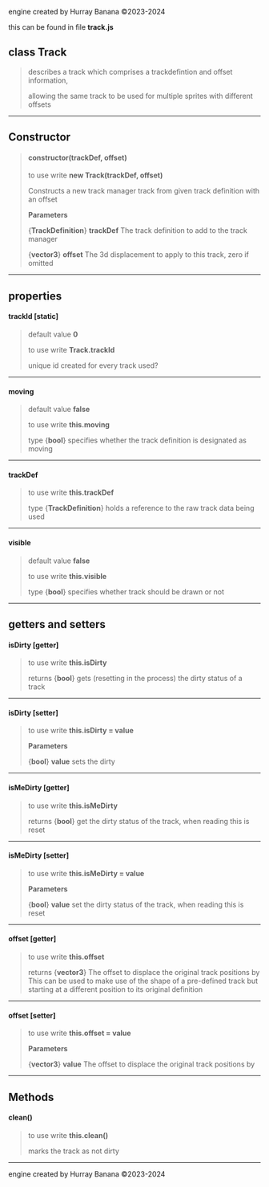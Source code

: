 engine created by Hurray Banana &copy;2023-2024

this can be found in file **track.js**
## class Track
> describes a track which comprises a trackdefintion and offset information,
> 
> allowing the same track to be used for multiple sprites with different offsets
> 
> 

---

## Constructor
> #### constructor(trackDef, offset)
> to use write **new Track(trackDef, offset)**
> 
> Constructs a new track manager track from given track definition with an offset
> 
> 
> **Parameters**
> 
> {**TrackDefinition**} **trackDef** The track definition to add to the track manager
> 
> {**vector3**} **offset** The 3d displacement to apply to this track, zero if omitted
> 
> 

---

## properties
####  trackId [static]
> default value **0**
> 
> to use write **Track.trackId**
> 
> unique id created for every track used?
> 
> 

---

#### moving
> default value **false**
> 
> to use write **this.moving**
> 
> 
> type {**bool**} specifies whether the track definition is designated as moving
> 
> 

---

#### trackDef
> to use write **this.trackDef**
> 
> 
> type {**TrackDefinition**} holds a reference to the raw track data being used
> 
> 

---

#### visible
> default value **false**
> 
> to use write **this.visible**
> 
> 
> type {**bool**} specifies whether track should be drawn or not
> 
> 

---

## getters and setters
#### isDirty [getter]
> to use write **this.isDirty**
> 
> 
> returns {**bool**} gets (resetting in the process) the dirty status of a track
> 
> 

---

#### isDirty [setter]
> to use write **this.isDirty = value**
> 
> 
> **Parameters**
> 
> {**bool**} **value**  sets the dirty
> 
> 

---

#### isMeDirty [getter]
> to use write **this.isMeDirty**
> 
> 
> returns {**bool**} get the dirty status of the track, when reading this is reset
> 
> 

---

#### isMeDirty [setter]
> to use write **this.isMeDirty = value**
> 
> 
> **Parameters**
> 
> {**bool**} **value** set the dirty status of the track, when reading this is reset
> 
> 

---

#### offset [getter]
> to use write **this.offset**
> 
> 
> returns {**vector3**} The offset to displace the original track positions by This can be used to make use of the shape of a pre-defined track but starting at a different position to its original definition
> 
> 

---

#### offset [setter]
> to use write **this.offset = value**
> 
> 
> **Parameters**
> 
> {**vector3**} **value** The offset to displace the original track positions by
> 
> 

---

## Methods
#### clean()
> to use write **this.clean()**
> 
> marks the track as not dirty
> 
> 

---

engine created by Hurray Banana &copy;2023-2024
